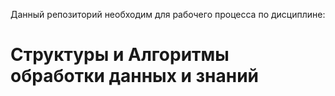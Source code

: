 Данный репозиторий необходим для рабочего процесса по дисциплине:
# Структуры и Алгоритмы обработки данных и знаний
